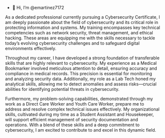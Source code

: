 - 👋 Hi, I’m @emartinez7172

As a dedicated professional currently pursuing a Cybersecurity Certificate, I am deeply passionate about the field of cybersecurity and its critical role in protecting information and systems. My training encompasses key technical competencies such as network security, threat management, and ethical hacking. These areas are equipping me with the skills necessary to tackle today’s evolving cybersecurity challenges and to safeguard digital environments effectively.

Throughout my career, I have developed a strong foundation of transferable skills that are highly relevant to cybersecurity. My experience as a Medical Bookmarker involved meticulous attention to detail, ensuring accuracy and compliance in medical records. This precision is essential for monitoring and analyzing security data. Additionally, my role as a Lab Tech honed my analytical skills, allowing me to detect anomalies and assess risks—crucial abilities for identifying potential threats in cybersecurity.

Furthermore, my problem-solving capabilities, demonstrated through my work as a Direct Care Worker and Youth Care Worker, prepare me to address and resolve complex technical issues effectively. My organizational skills, cultivated during my time as a Student Assistant and Housekeeper, will support efficient management of security documentation and operations. With a blend of these skills and a deep commitment to cybersecurity, I am excited to contribute to and excel in this dynamic field.


<!---
emartinez7172/emartinez7172 is a ✨ special ✨ repository because its `README.md` (this file) appears on your GitHub profile.
You can click the Preview link to take a look at your changes.
--->
